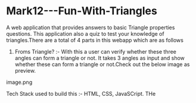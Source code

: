 # Mark12---Fun-With-Triangles
A web application that provides answers to basic Triangle properties questions. This application also a quiz to test your knowledge of triangles.There are a total of 4 parts in this webapp which are as follows

1. Froms Triangle? :- With this a user can verify whether these three angles can form a triangle or not. It takes 3 angles as input and show whether these can form a triangle or not.Check out the below image as preview.

image.png


Tech Stack used to build this :- HTML, CSS, JavaSCript. THe 
